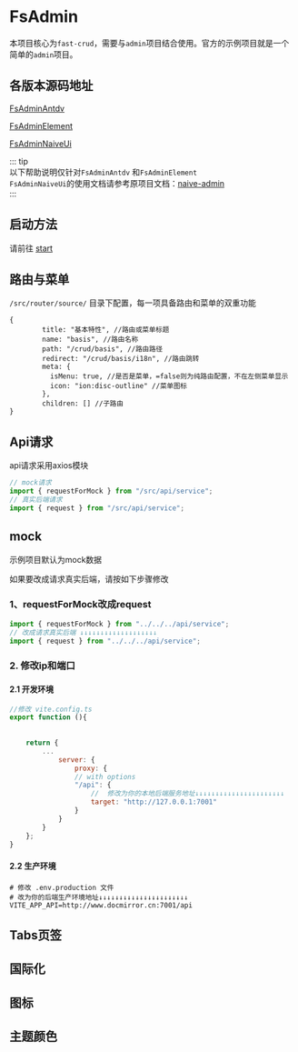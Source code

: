 
# FsAdmin

本项目核心为`fast-crud`，需要与`admin`项目结合使用。官方的示例项目就是一个简单的`admin`项目。



## 各版本源码地址
[FsAdminAntdv](https://github.com/fast-crud/fs-admin-antdv)   

[FsAdminElement](https://github.com/fast-crud/fs-admin-element)

[FsAdminNaiveUi](https://github.com/fast-crud/fs-admin-naive-ui)


::: tip    
以下帮助说明仅针对`FsAdminAntdv` 和`FsAdminElement`     
`FsAdminNaiveUi`的使用文档请参考原项目文档：[naive-admin](https://www.naiveadmin.com/home)   
::: 

## 启动方法

请前往 [start](../guide/start/demo.md)

## 路由与菜单
`/src/router/source/` 目录下配置，每一项具备路由和菜单的双重功能

```json5
{
        title: "基本特性", //路由或菜单标题
        name: "basis", //路由名称
        path: "/crud/basis", //路由路径
        redirect: "/crud/basis/i18n", //路由跳转
        meta: {
          isMenu: true, //是否是菜单，=false则为纯路由配置，不在左侧菜单显示
          icon: "ion:disc-outline" //菜单图标
        },
        children: [] //子路由
}
```

## Api请求

api请求采用axios模块

```js
// mock请求
import { requestForMock } from "/src/api/service";
// 真实后端请求
import { request } from "/src/api/service";
```

## mock
示例项目默认为mock数据

如果要改成请求真实后端，请按如下步骤修改
### 1、requestForMock改成request
```js
import { requestForMock } from "../../../api/service";
// 改成请求真实后端 ↓↓↓↓↓↓↓↓↓↓↓↓↓↓↓↓↓↓↓
import { request } from "../../../api/service";
```

### 2. 修改ip和端口

#### 2.1 开发环境
```js
//修改 vite.config.ts
export function (){
    
    
    return {
        ...
            server: {
                proxy: {
                // with options
                "/api": {
                    //  修改为你的本地后端服务地址↓↓↓↓↓↓↓↓↓↓↓↓↓↓↓↓↓↓↓↓↓↓
                    target: "http://127.0.0.1:7001"
                }
            }
        }
    };
}

```

#### 2.2 生产环境
```shell
# 修改 .env.production 文件
# 改为你的后端生产环境地址↓↓↓↓↓↓↓↓↓↓↓↓↓↓↓↓↓↓↓↓↓↓
VITE_APP_API=http://www.docmirror.cn:7001/api
```

## Tabs页签

## 国际化

## 图标

## 主题颜色

